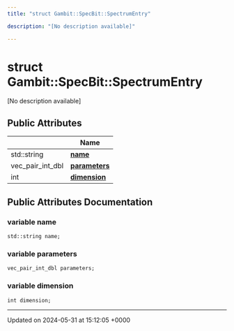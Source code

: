 ```yaml
---
title: "struct Gambit::SpecBit::SpectrumEntry"

description: "[No description available]"

---
```


# struct Gambit::SpecBit::SpectrumEntry



[No description available]

## Public Attributes

|                | Name           |
| -------------- | -------------- |
| std::string | **[name](/documentation/code/classes/structgambit_1_1specbit_1_1spectrumentry/#variable-name)**  |
| vec_pair_int_dbl | **[parameters](/documentation/code/classes/structgambit_1_1specbit_1_1spectrumentry/#variable-parameters)**  |
| int | **[dimension](/documentation/code/classes/structgambit_1_1specbit_1_1spectrumentry/#variable-dimension)**  |

## Public Attributes Documentation

### variable name

```
std::string name;
```


### variable parameters

```
vec_pair_int_dbl parameters;
```


### variable dimension

```
int dimension;
```


-------------------------------

Updated on 2024-05-31 at 15:12:05 +0000